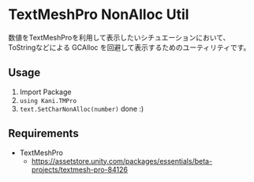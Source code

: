 # TextMeshPro NonAlloc Util

数値をTextMeshProを利用して表示したいシチュエーションにおいて、
ToStringなどによる GCAlloc を回避して表示するためのユーティリティです。

## Usage

1. Import Package
1. `using Kani.TMPro`
1. `text.SetCharNonAlloc(number)` done :)

## Requirements

* TextMeshPro
    * https://assetstore.unity.com/packages/essentials/beta-projects/textmesh-pro-84126
